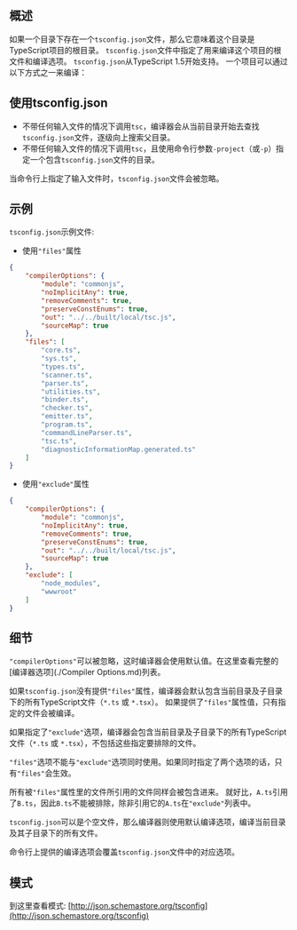 ## 概述
如果一个目录下存在一个`tsconfig.json`文件，那么它意味着这个目录是TypeScript项目的根目录。
`tsconfig.json`文件中指定了用来编译这个项目的根文件和编译选项。
`tsconfig.json`从TypeScript 1.5开始支持。
一个项目可以通过以下方式之一来编译：

## 使用tsconfig.json

* 不带任何输入文件的情况下调用`tsc`，编译器会从当前目录开始去查找`tsconfig.json`文件，逐级向上搜索父目录。
* 不带任何输入文件的情况下调用`tsc`，且使用命令行参数`-project`（或`-p`）指定一个包含`tsconfig.json`文件的目录。

当命令行上指定了输入文件时，`tsconfig.json`文件会被忽略。

## 示例

`tsconfig.json`示例文件:

* 使用`"files"`属性

```json
{
    "compilerOptions": {
        "module": "commonjs",
        "noImplicitAny": true,
        "removeComments": true,
        "preserveConstEnums": true,
        "out": "../../built/local/tsc.js",
        "sourceMap": true
    },
    "files": [
        "core.ts",
        "sys.ts",
        "types.ts",
        "scanner.ts",
        "parser.ts",
        "utilities.ts",
        "binder.ts",
        "checker.ts",
        "emitter.ts",
        "program.ts",
        "commandLineParser.ts",
        "tsc.ts",
        "diagnosticInformationMap.generated.ts"
    ]
}
```

* 使用`"exclude"`属性

```json
{
    "compilerOptions": {
        "module": "commonjs",
        "noImplicitAny": true,
        "removeComments": true,
        "preserveConstEnums": true,
        "out": "../../built/local/tsc.js",
        "sourceMap": true
    },
    "exclude": [
        "node_modules",
        "wwwroot"
    ]
}
```

## 细节

`"compilerOptions"`可以被忽略，这时编译器会使用默认值。在这里查看完整的[编译器选项](./Compiler Options.md)列表。

如果`tsconfig.json`没有提供`"files"`属性，编译器会默认包含当前目录及子目录下的所有TypeScript文件（`*.ts` 或 `*.tsx`）。
如果提供了`"files"`属性值，只有指定的文件会被编译。

如果指定了`"exclude"`选项，编译器会包含当前目录及子目录下的所有TypeScript文件（`*.ts` 或 `*.tsx`），不包括这些指定要排除的文件。

`"files"`选项不能与`"exclude"`选项同时使用。如果同时指定了两个选项的话，只有`"files"`会生效。

所有被`"files"`属性里的文件所引用的文件同样会被包含进来。
就好比，`A.ts`引用了`B.ts`，因此`B.ts`不能被排除，除非引用它的`A.ts`在`"exclude"`列表中。

`tsconfig.json`可以是个空文件，那么编译器则使用默认编译选项，编译当前目录及其子目录下的所有文件。

命令行上提供的编译选项会覆盖`tsconfig.json`文件中的对应选项。

## 模式

到这里查看模式: [http://json.schemastore.org/tsconfig](http://json.schemastore.org/tsconfig)
